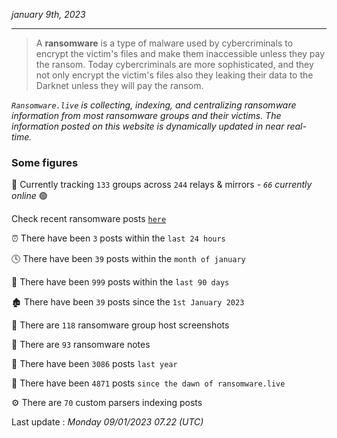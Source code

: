 _january 9th, 2023_

---

> A **ransomware** is a type of malware used by cybercriminals to encrypt the victim's files and make them inaccessible unless they pay the ransom. Today cybercriminals are more sophisticated, and they not only encrypt the victim's files also they leaking their data to the Darknet unless they will pay the ransom.


_`Ransomware.live` is collecting, indexing, and centralizing ransomware information from most ransomware groups and their victims. The information posted on this website is dynamically updated in near real-time._

### Some figures 

🔎 Currently tracking `133` groups across `244` relays & mirrors - _`66` currently online_ 🟢

Check recent ransomware posts [`here`](recentposts.md)


⏰ There have been `3` posts within the `last 24 hours`

🕓 There have been `39` posts within the `month of january`

📅 There have been `999` posts within the `last 90 days`

🏚 There have been `39` posts since the `1st January 2023`

📸 There are `118` ransomware group host screenshots

📝 There are `93` ransomware notes

🚀 There have been `3086` posts `last year`

🐣 There have been `4871` posts `since the dawn of ransomware.live`

⚙️ There are `70` custom parsers indexing posts



Last update : _Monday 09/01/2023 07.22 (UTC)_

